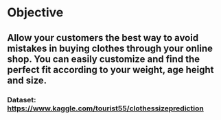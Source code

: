 # Objective
## Allow your customers the best way to avoid mistakes in buying clothes through your online shop. You can easily customize and find the perfect fit according to your weight, age height and size.

### Dataset: https://www.kaggle.com/tourist55/clothessizeprediction




